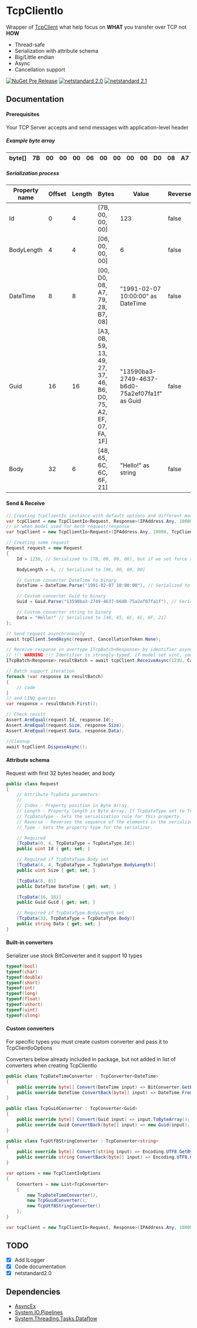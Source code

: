 # TcpClientIo
Wrapper of [TcpClient](https://github.com/dotnet/runtime/blob/c7a246c000747ec728ac862b7a503348b103df0e/src/libraries/System.Net.Sockets/src/System/Net/Sockets/TCPClient.cs "Source Code dotnet/corefx/TCPClient.cs") what help focus on **WHAT** you transfer over TCP not **HOW**

- Thread-safe
- Serialization with attribute schema
- Big/Little endian
- Async
- Cancellation support

[![NuGet Pre Release](https://img.shields.io/nuget/vpre/TcpClientIo.svg?style=for-the-badge&logo=appveyor)](https://www.nuget.org/packages/TcpClientIo/)
[![netstandard 2.0](https://img.shields.io/badge/netstandard-2.0-brightgreen.svg?style=for-the-badge&logo=appveyor)](https://docs.microsoft.com/en-us/dotnet/standard/net-standard)
[![netstandard 2.1](https://img.shields.io/badge/netstandard-2.1-brightgreen.svg?style=for-the-badge&logo=appveyor)](https://docs.microsoft.com/en-us/dotnet/standard/net-standard) 
## Documentation
#### Prerequisites
Your TCP Server accepts and send messages with application-level header

##### Example byte array
| byte[] | 7B | 00 | 00 | 00 | 06 | 00 | 00 | 00 | 00 | D0 | 08 | A7 | 79 | 28 | B7 | 08 | A3 | 0B | 59 | 13 | 49 | 27 | 37 | 46 | B6 | D0 | 75 | A2 | EF | 07 | FA | 1F | 48 | 65 | 6C | 6C | 6F | 21 |
|--------|----|----|----|----|----|----|----|----|----|----|----|----|----|----|----|----|----|----|----|----|----|----|----|----|----|----|----|----|----|----|----|----|----|----|----|----|----|----|
##### Serialization process
| Property name | Offset | Length | Bytes                                                            | Value                                          | Reverse | Change Type | Custom converter |
|---------------|--------|--------|------------------------------------------------------------------|------------------------------------------------|---------|-------------|------------------|
| Id            | 0      | 4      | [7B, 00, 00, 00]                                                 | 123                                            | false   | false       | false            |
| BodyLength    | 4      | 4      | [06, 00, 00, 00]                                                 | 6                                              | false   | false       | false            |
| DateTime      | 8      | 8      | [00, D0, 08, A7, 79, 28, B7, 08]                                 | "1991-02-07 10:00:00" as DateTime              | false   | false       | true             |
| Guid          | 16     | 16     | [A3, 0B, 59, 13, 49, 27, 37, 46, B6, D0, 75, A2, EF, 07, FA, 1F] | "13590ba3-2749-4637-b6d0-75a2ef07fa1f" as Guid | false   | false       | true             |
| Body          | 32     | 6      | [48, 65, 6C, 6C, 6F, 21]                                         | "Hello!" as string                             | false   | false       | true             |
#### Send & Receive
```c#
// Creating TcpClientIo instance with default options and different models of request/response
var tcpClient = new TcpClientIo<Request, Response>(IPAddress.Any, 10000, TcpClientIoOptions.Default);
// or when model used for both request/response
var tcpClient = new TcpClientIo<Request>(IPAddress.Any, 10000, TcpClientIoOptions.Default);

// Creating some request
Request request = new Request
{
    Id = 123U, // Serialized to [7B, 00, 00, 00], but if we set force reverse = true, it will serialized to [00, 00, 00, 7B] (My arch is Little-Endian)

    BodyLength = 6, // Serialized to [06, 00, 00, 00]

    // Custom converter DateTime to binary
    DateTime = DateTime.Parse("1991-02-07 10:00:00"), // Serialized to [00, D0, 08, A7, 79, 28, B7, 08]

    // Custom converter Guid to binary
    Guid = Guid.Parse("13590ba3-2749-4637-b6d0-75a2ef07fa1f"), // Serialized to [A3, 0B, 59, 13, 49, 27, 37, 46, B6, D0, 75, A2, EF, 07, FA, 1F]

    // Custom converter string to binary
    Data = "Hello!" // Serialized to [48, 65, 6C, 6C, 6F, 21]
};

// Send request asynchronously
await tcpClient.SendAsync(request, CancellationToken.None);

// Receive response in overtype ITcpBatch<Response> by identifier asynchronously
// !!! WARNING !!! Identifier is strongly-typed, if model set uint, you must pass it uint too
ITcpBatch<Response> resultBatch = await tcpClient.ReceiveAsync(123U, CancellationToken.None);

// Batch support iteration
foreach (var response in resultBatch)
{
    // code
}
// and LINQ queries
var response = resultBatch.First();

// Check result
Assert.AreEqual(request.Id, response.Id);
Assert.AreEqual(request.Size, response.Size);
Assert.AreEqual(request.Data, response.Data);

//Cleanup
await tcpClient.DisposeAsync();
```
#### Attribute schema
Request with first 32 bytes header, and body
```c#
public class Request
{
    // Attribute TcpData parameters:
    //
    // Index - Property position in Byte Array.
    // Length - Property length in Byte Array. If TcpDataType set to TcpDataType.Body, is ignored.
    // TcpDataType - Sets the serialization rule for this property.
    // Reverse - Reverses the sequence of the elements in the serialized Byte Array. Used for cases where the receiving side uses a different endianness.
    // Type - Sets the property type for the serializer.

    // Required
    [TcpData(0, 4, TcpDataType = TcpDataType.Id)]
    public uint Id { get; set; }

    // Required if TcpDataType.Body set
    [TcpData(4, 4, TcpDataType = TcpDataType.BodyLength)]
    public uint Size { get; set; }

    [TcpData(8, 8)]
    public DateTime DateTime { get; set; }

    [TcpData(16, 16)]
    public Guid Guid { get; set; }

    // Required if TcpDataType.BodyLength set
    [TcpData(32, TcpDataType = TcpDataType.Body)]
    public string Data { get; set; }
}
```
#### Built-in converters
Serializer use stock BitConverter and it support 10 types
```c#
typeof(bool)
typeof(char)
typeof(double)
typeof(short)
typeof(int)
typeof(long)
typeof(float)
typeof(ushort)
typeof(uint)
typeof(ulong)
```
#### Custom converters
For specific types you must create custom converter and pass it to TcpClientIoOptions

Converters below already included in package, but not added in list of converters when creating TcpClientIo
```c#
public class TcpDateTimeConverter : TcpConverter<DateTime>
{
    public override byte[] Convert(DateTime input) => BitConverter.GetBytes(input.ToBinary());
    public override DateTime ConvertBack(byte[] input) => DateTime.FromBinary(BitConverter.ToInt64(input));
}

public class TcpGuidConverter : TcpConverter<Guid>
{
    public override byte[] Convert(Guid input) => input.ToByteArray();
    public override Guid ConvertBack(byte[] input) => new Guid(input);
}

public class TcpUtf8StringConverter : TcpConverter<string>
{
    public override byte[] Convert(string input) => Encoding.UTF8.GetBytes(input);
    public override string ConvertBack(byte[] input) => Encoding.UTF8.GetString(input);
}
```
```c#
var options = new TcpClientIoOptions
{
    Converters = new List<TcpConverter>
    {
        new TcpDateTimeConverter(),
        new TcpGuidConverter(),
        new TcpUtf8StringConverter()
    };
}

var tcpClient = new TcpClientIo<Request, Response>(IPAddress.Any, 10000, options);
```
## TODO
 - [X] Add ILogger
 - [X] Code documentation
 - [X] netstandard2.0
## Dependencies
* [AsyncEx](https://github.com/StephenCleary/AsyncEx)
* [System.IO.Pipelines](https://github.com/dotnet/runtime/tree/master/src/libraries/System.IO.Pipelines)
* [System.Threading.Tasks.Dataflow](https://github.com/dotnet/runtime/tree/master/src/libraries/System.Threading.Tasks.Dataflow)